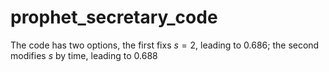 # prophet_secretary_code
The code has two options, the first fixs $s=2$, leading to 0.686; the second modifies $s$ by time, leading to 0.688
